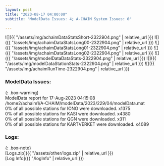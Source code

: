 ```yaml
---
layout: post
title: "2023-08-17 04:00:00"
subtitle: "ModelData Issues: 4; A-CHAIM System Issues: 0"

---
```


![]({{ "/assets/img/achaimDataStatsShort-2322904.png" | relative_url }})
![]({{ "/assets/img/achaimDataStatsLong00-2322904.png" | relative_url }})
![]({{ "/assets/img/achaimDataStatsLong01-2322904.png" | relative_url }})
![]({{ "/assets/img/achaimDataStatsLong02-2322904.png" | relative_url }})
![]({{ "/assets/img/modelDataDataStats-2322904.png" | relative_url }})
![]({{ "/assets/img/modelDataStationStats-2322904.png" | relative_url }})
![]({{ "/assets/img/achaimRunTime-2322904.png" | relative_url }})


### ModelData Issues:  
  
{: .box-warning}  
 ModelData report for 17-Aug-2023 04:15:08   
 /home2/achaim1/A-CHAIM/modelData/2023/229/04/modelData.mat   
 0% of all possible stations for IONO were downloaded. x1375   
 0% of all possible stations for KASI were downloaded. x4380   
 0% of all possible stations for QGN were downloaded. x311   
 0% of all possible stations for KARTVERKET were downloaded. x4089   
  


### Logs:  
  
{: .box-note}  
[Logs.zip]({{ "/assets/other/logs.zip" | relative_url }})  
[Log Info]({{ "/logInfo" | relative_url }})  
